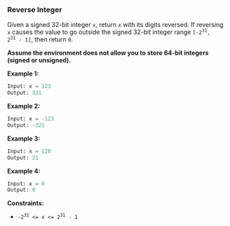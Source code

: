 ### Reverse Integer
Given a signed 32-bit integer `x`, return `x` with its digits reversed. If reversing `x` causes the value to go outside the signed 32-bit integer range <code>[-2<sup>31</sup>, 2<sup>31</sup> - 1]</code>, then return `0`.

**Assume the environment does not allow you to store 64-bit integers (signed or unsigned).**

 

**Example 1:**
```py
Input: x = 123
Output: 321
```
**Example 2:**
```py
Input: x = -123
Output: -321
```
**Example 3:**
```py
Input: x = 120
Output: 21
```
**Example 4:**
```py
Input: x = 0
Output: 0
``` 

**Constraints:**

* <code>-2<sup>31</sup> <= x <= 2<sup>31</sup> - 1</code>
